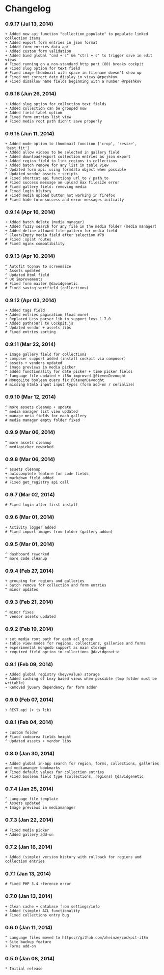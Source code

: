 # Changelog

### 0.9.17  (Jul 13, 2014)

    + Added new api function "collection_populate" to populate linked collection items
    + Added export form entries in json format
    + Added form entries data api
    + Added custom form validation
    + Added bind global "cmd + s" && "ctrl + s" to trigger save in edit views
    # Fixed running on a non-standard http port (80) breaks cockpit
    # Fixed slug option for text field
    # Fixed image thumbnail with space in filename doesn't show up
    # Fixed not correct date display in views @rpeshkov
    # Fixed disallow name fields beginning with a number @rpeshkov

### 0.9.16  (Jun 26, 2014)

    + Added slug option for collection text fields
    + Added collection can be grouped now
    + Added field label option
    # Fixed form entries list view
    # Fixed media root path didn't save properly

### 0.9.15  (Jun 11, 2014)

    + Added mode option to thumbnail function ['crop', 'resize', 'best_fit']
    + Added allow videos to be selected in gallery field
    + Added download/export collection entries as json export
    + Added region field to link regions in collections
    + Added batch remove for any list in table view
    ^ Updated form api: using formdata object when possible
    ^ Updated vendor assets + scripts
    # Fixed shortcut api functions url_to / path_to
    # Fixed success message on upload max filesize error
    # Fixed gallery field: removing media
    # Fixed login history
    # Fixed media upload button not working in firefox
    # Fixed hide form success and error messages initially


### 0.9.14  (Apr 16, 2014)

    + Added batch delete (media manager)
    + Added fuzzy search for any file in the media folder (media manager)
    + Added define allowed file pattern for media field
    ^ Clear/Empty media field after selection #79
    # Fixed :splat routes
    # Fixed nginx compatibility


### 0.9.13  (Apr 10, 2014)

    ^ Autofit topnav to screensize
    ^ Assets updated
    ^ Updated Html field
    ^ UX improvements
    # Fixed form mailer @davidgenetic
    # Fixed saving sortfield (collections)

### 0.9.12  (Apr 03, 2014)

    + Added tags field
    + Added entries pagination (load more)
    + Replaced Less parser lib to support less 1.7.0
    + Added pathToUrl to Cockpit.js
    ^ Updated vendor + assets libs
    # Fixed entries sorting

### 0.9.11  (Mar 22, 2014)

    + image gallery field for collections
    + composer support added (install cockpit via composer)
    ^ assets + vendors updated
    ^ image previews in media picker
    ^ added functionality for date picker + time picker fields
    ^ language file updated + i18n improved @StevenDevooght
    # MongoLite boolean query fix @StevenDevooght
    # missing html5 input input types (form add-on / serialize)

### 0.9.10  (Mar 12, 2014)

    ^ more assets cleanup + update
    ^ media manager list view updated
    + manage meta fields for each gallery
    # media manager empty folder fixed

### 0.9.9  (Mar 06, 2014)

    ^ more assets cleanup
    ^ mediapicker reworked

### 0.9.8  (Mar 06, 2014)

    ^ assets cleanup
    + autocomplete feature for code fields
    + markdown field added
    # Fixed get_registry api call

### 0.9.7  (Mar 02, 2014)

    # Fixed login after first install

### 0.9.6  (Mar 01, 2014)

    + Activity logger added
    # Fixed import images from folder (gallery addon)

### 0.9.5  (Mar 01, 2014)

    ^ dashboard reworked
    ^ more code cleanup

### 0.9.4  (Feb 27, 2014)

    + grouping for regions and galleries
    + batch remove for collection and form entries
    ^ minor updates


### 0.9.3 (Feb 21, 2014)

    ^ minor fixes
    ^ vendor assets updated


### 0.9.2 (Feb 19, 2014)

    + set media root path for each acl group
    + table view modes for regions, collections, galleries and forms
    + experimental mongodb support as main storage
    + required field option in collections @davidgenetic

### 0.9.1 (Feb 09, 2014)

    + Added global registry (key/value) storage
    + Added caching of Lexy based views when possible (tmp folder must be writable)
    - Removed jQuery dependency for form addon

### 0.9.0 (Feb 07, 2014)

    + REST api (+ js lib)

### 0.8.1 (Feb 04, 2014)

    + custom folder
    # Fixed codearea fields height
    ^ Updated assets + vendor libs

### 0.8.0 (Jan 30, 2014)

    + Added global in-app search for region, forms, collections, galleries and mediamanger bookmarks
    # Fixed default values for collection entries
    # Fixed boolean field type (collections, regions) @davidgenetic

### 0.7.4 (Jan 25, 2014)

    ^ Language file template
    ^ Assets updated
    + Image previews in mediamanager

### 0.7.3 (Jan 22, 2014)

    # Fixed media picker
    + Added gallery add-on

### 0.7.2 (Jan 16, 2014)

    + Added (simple) version history with rollback for regions and collection entries

### 0.7.1 (Jan 13, 2014)

    # Fixed PHP 5.4 rference error

### 0.7.0 (Jan 13, 2014)

    + Clean cache + database from settings/info
    + Added (simple) ACL functionality
    # Fixed collections entry bug

### 0.6.0 (Jan 11, 2014)

    ^ Language files moved to https://github.com/aheinze/cockpit-i18n
    + Site backup feature
    + Forms add-on

### 0.5.0 (Jan 08, 2014)

    * Initial release